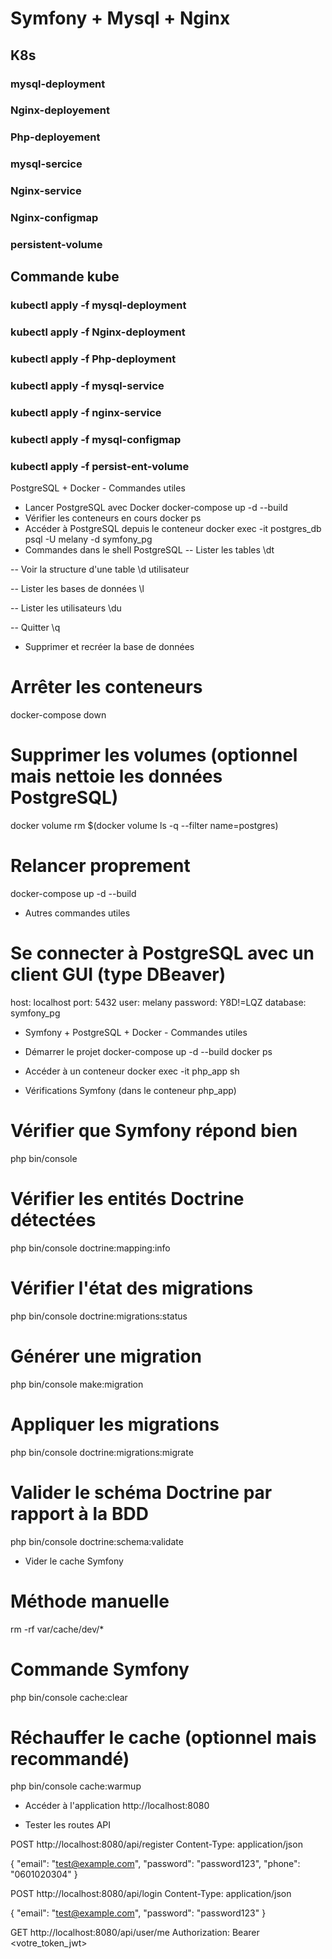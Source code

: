 # Symfony + Mysql + Nginx

## K8s

### mysql-deployment
### Nginx-deployement
### Php-deployement
### mysql-sercice
### Nginx-service
### Nginx-configmap
### persistent-volume

## Commande kube
### kubectl apply -f mysql-deployment
### kubectl apply -f Nginx-deployment
### kubectl apply -f Php-deployment
### kubectl apply -f mysql-service
### kubectl apply -f nginx-service
### kubectl apply -f mysql-configmap
### kubectl apply -f persist-ent-volume



PostgreSQL + Docker - Commandes utiles

* Lancer PostgreSQL avec Docker
docker-compose up -d --build
* Vérifier les conteneurs en cours
docker ps
* Accéder à PostgreSQL depuis le conteneur
docker exec -it postgres_db psql -U melany -d symfony_pg
* Commandes dans le shell PostgreSQL
  -- Lister les tables
  \dt

-- Voir la structure d'une table
\d utilisateur

-- Lister les bases de données
\l

-- Lister les utilisateurs
\du

-- Quitter
\q

* Supprimer et recréer la base de données
# Arrêter les conteneurs
docker-compose down

# Supprimer les volumes (optionnel mais nettoie les données PostgreSQL)
docker volume rm $(docker volume ls -q --filter name=postgres)

# Relancer proprement
docker-compose up -d --build

* Autres commandes utiles
# Se connecter à PostgreSQL avec un client GUI (type DBeaver)
host: localhost
port: 5432
user: melany
password: Y8D!=LQZ
database: symfony_pg



* Symfony + PostgreSQL + Docker - Commandes utiles

* Démarrer le projet
docker-compose up -d --build
docker ps
* Accéder à un conteneur
docker exec -it php_app sh
* Vérifications Symfony (dans le conteneur php_app)
# Vérifier que Symfony répond bien
php bin/console
# Vérifier les entités Doctrine détectées
php bin/console doctrine:mapping:info
# Vérifier l'état des migrations
php bin/console doctrine:migrations:status
# Générer une migration
php bin/console make:migration
# Appliquer les migrations
php bin/console doctrine:migrations:migrate
# Valider le schéma Doctrine par rapport à la BDD
php bin/console doctrine:schema:validate
* Vider le cache Symfony
# Méthode manuelle
rm -rf var/cache/dev/*
# Commande Symfony
php bin/console cache:clear
# Réchauffer le cache (optionnel mais recommandé)
php bin/console cache:warmup
* Accéder à l'application
http://localhost:8080


* Tester les routes API


POST http://localhost:8080/api/register
Content-Type: application/json

{
"email": "test@example.com",
"password": "password123",
"phone": "0601020304"
}



POST http://localhost:8080/api/login
Content-Type: application/json

{
"email": "test@example.com",
"password": "password123"
}



GET http://localhost:8080/api/user/me
Authorization: Bearer <votre_token_jwt>
